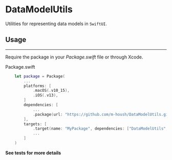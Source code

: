 # DataModelUtils

Utilities for representing data models in `SwiftUI`.


## Usage
------------

Require the package in your *Package.swift* file or through Xcode.

Package.swift
```swift
    let package = Package(
        ...
        platforms: [
            .macOS(.v10_15),
            .iOS(.v13),
        ]
        dependencies: [
            ...
            .package(url: "https://github.com/m-housh/DataModelUtils.git", from: "0.1.0"),
        ],
        targets: [
            .target(name: "MyPackage", dependencies: ["DataModelUtils", ...]),
            ...
        ]
    )
```

**See tests for more details**
